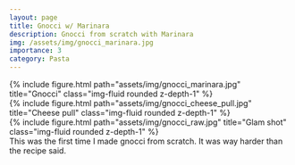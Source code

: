```yaml
---
layout: page
title: Gnocci w/ Marinara
description: Gnocci from scratch with Marinara
img: /assets/img/gnocci_marinara.jpg
importance: 3
category: Pasta
---
```

<div class="row">
    <div class="col-sm mt-3 mt-md-0">
        {% include figure.html path="assets/img/gnocci_marinara.jpg" title="Gnocci" class="img-fluid rounded z-depth-1" %}
    </div>
    <div class="col-sm mt-3 mt-md-0">
        {% include figure.html path="assets/img/gnocci_cheese_pull.jpg" title="Cheese pull" class="img-fluid rounded z-depth-1" %}
    </div>
</div>
<div class="row">
    <div class="col-sm mt-3 mt-md-0">
        {% include figure.html path="assets/img/gnocci_raw.jpg" title="Glam shot" class="img-fluid rounded z-depth-1" %}
    </div>
</div>
<div class="caption">
    This was the first time I made gnocci from scratch. It was way harder than the recipe said.
</div>
